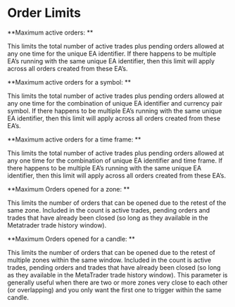 # Order Limits

**Maximum active orders:**

This limits the total number of active trades plus pending orders allowed at any one time for the unique EA identifier. If there happens to be multiple EA’s running with the same unique EA identifier, then this limit will apply across all orders created from these EA’s.

**Maximum active orders for a symbol:**

This limits the total number of active trades plus pending orders allowed at any one time for the combination of unique EA identifier and currency pair symbol. If there happens to be multiple EA’s running with the same unique EA identifier, then this limit will apply across all orders created from these EA’s.

**Maximum active orders for a time frame:**

This limits the total number of active trades plus pending orders allowed at any one time for the combination of unique EA identifier and time frame. If there happens to be multiple EA’s running with the same unique EA identifier, then this limit will apply across all orders created from these EA’s.

**Maximum Orders opened for a zone:**

This limits the number of orders that can be opened due to the retest of the same zone. Included in the count is active trades, pending orders and trades that have already been closed \(so long as they available in the Metatrader trade history window\).

**Maximum Orders opened for a candle:**

This limits the number of orders that can be opened due to the retest of multiple zones within the same window. Included in the count is active trades, pending orders and trades that have already been closed \(so long as they available in the MetaTrader trade history window\). This parameter is generally useful when there are two or more zones very close to each other \(or overlapping\) and you only want the first one to trigger within the same candle.

